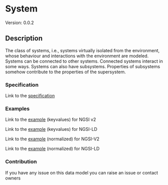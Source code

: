 # System
Version: 0.0.2

## Description 

The class of systems, i.e., systems virtually isolated from the environment, whose behaviour and interactions with the environment are modeled. Systems can be connected to other systems. Connected systems interact in some ways. Systems can also have subsystems. Properties of subsystems somehow contribute to the properties of the supersystem.
### Specification

Link to the [specification](https://github.com/smart-data-models/incubated/SAREF/s4syst/System/doc/spec.md)

### Examples

Link to the [example](https://github.com/smart-data-models/incubated/SAREF/s4syst/System/examples/example.json) (keyvalues) for NGSI v2

Link to the [example](https://github.com/smart-data-models/incubated/SAREF/s4syst/System/examples/example.jsonld) (keyvalues) for NGSI-LD

Link to the [example](https://github.com/smart-data-models/incubated/SAREF/s4syst/System/examples/example-normalized.json) (normalized) for NGSI-V2

Link to the [example](https://github.com/smart-data-models/incubated/SAREF/s4syst/System/examples/example-normalized.jsonld) (normalized) for NGSI-LD
### Contribution

 If you have any issue on this data model you can raise an issue or contact owners
